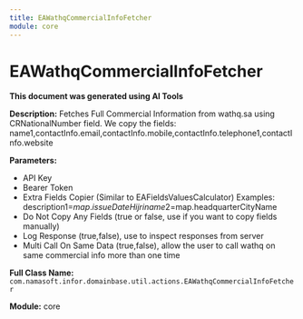 ```yaml
---
title: EAWathqCommercialInfoFetcher
module: core
---
```



<div class='entity-flows'>

# EAWathqCommercialInfoFetcher

**This document was generated using AI Tools**

**Description:** Fetches Full Commercial Information from wathq.sa using CRNationalNumber field.
We copy the fields: name1,contactInfo.email,contactInfo.mobile,contactInfo.telephone1,contactInfo.website

**Parameters:**
- API Key
- Bearer Token
- Extra Fields Copier (Similar to EAFieldsValuesCalculator) Examples: 
description1=$map.issueDateHijri
name2=$map.headquarterCityName
-  Do Not Copy Any Fields (true or false, use if you want to copy fields manually)
-  Log Response (true,false), use to inspect responses from server
-  Multi Call On Same Data (true,false), allow the user to call wathq on same commercial info more than one time

**Full Class Name:** `com.namasoft.infor.domainbase.util.actions.EAWathqCommercialInfoFetcher`

**Module:** core


</div>

